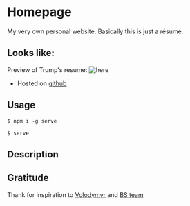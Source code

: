 # Homepage
My very own personal website. Basically this is just a résumé.

## Looks like:
Preview of Trump's resume: ![here](https://github.com/AntonBurchak/homepage/assets/images/og-image.en_US.jpg)

* Hosted on [github](https://antonburchak.github.io/homepage/)

## Usage

`$ npm i -g serve`

`$ serve`

## Description


## Gratitude
Thank for inspiration to [Volodymyr](https://github.com/volodymyr-kushnir) and [BS team](https://academy.binary-studio.com/ua/)

